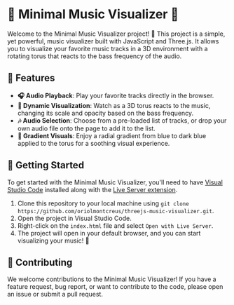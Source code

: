# 🎵 Minimal Music Visualizer 🎵

Welcome to the Minimal Music Visualizer project! 🎉 This project is a simple, yet powerful, music visualizer built with JavaScript and Three.js. It allows you to visualize your favorite music tracks in a 3D environment with a rotating torus that reacts to the bass frequency of the audio.

## 🌟 Features

- **🎧 Audio Playback**: Play your favorite tracks directly in the browser.
- **🔮 Dynamic Visualization**: Watch as a 3D torus reacts to the music, changing its scale and opacity based on the bass frequency.
- **🎶 Audio Selection**: Choose from a pre-loaded list of tracks, or drop your own audio file onto the page to add it to the list.
- **🌈 Gradient Visuals**: Enjoy a radial gradient from blue to dark blue applied to the torus for a soothing visual experience.

## 🚀 Getting Started

To get started with the Minimal Music Visualizer, you'll need to have [Visual Studio Code](https://code.visualstudio.com/download) installed along with the [Live Server extension](https://marketplace.visualstudio.com/items?itemName=ritwickdey.LiveServer).

1. Clone this repository to your local machine using `git clone https://github.com/oriolmontcreus/threejs-music-visualizer.git`.
2. Open the project in Visual Studio Code.
3. Right-click on the `index.html` file and select `Open with Live Server`.
4. The project will open in your default browser, and you can start visualizing your music! 🎉

## 👥 Contributing

We welcome contributions to the Minimal Music Visualizer! If you have a feature request, bug report, or want to contribute to the code, please open an issue or submit a pull request.